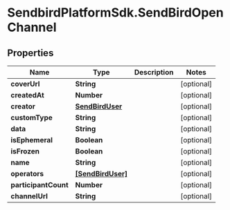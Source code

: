 # SendbirdPlatformSdk.SendBirdOpenChannel

## Properties

Name | Type | Description | Notes
------------ | ------------- | ------------- | -------------
**coverUrl** | **String** |  | [optional] 
**createdAt** | **Number** |  | [optional] 
**creator** | [**SendBirdUser**](SendBirdUser.md) |  | [optional] 
**customType** | **String** |  | [optional] 
**data** | **String** |  | [optional] 
**isEphemeral** | **Boolean** |  | [optional] 
**isFrozen** | **Boolean** |  | [optional] 
**name** | **String** |  | [optional] 
**operators** | [**[SendBirdUser]**](SendBirdUser.md) |  | [optional] 
**participantCount** | **Number** |  | [optional] 
**channelUrl** | **String** |  | [optional] 


